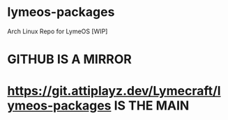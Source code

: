 # lymeos-packages
Arch Linux Repo for LymeOS [WIP]


# GITHUB IS A MIRROR

# https://git.attiplayz.dev/Lymecraft/lymeos-packages IS THE MAIN
